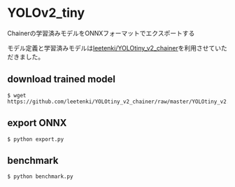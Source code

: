 # YOLOv2_tiny

Chainerの学習済みモデルをONNXフォーマットでエクスポートする

モデル定義と学習済みモデルは[leetenki/YOLOtiny_v2_chainer](https://github.com/leetenki/YOLOtiny_v2_chainer/)を利用させていただきました。

## download trained model

```
$ wget https://github.com/leetenki/YOLOtiny_v2_chainer/raw/master/YOLOtiny_v2.model
```

## export ONNX

```
$ python export.py
```

## benchmark

```
$ python benchmark.py
```
